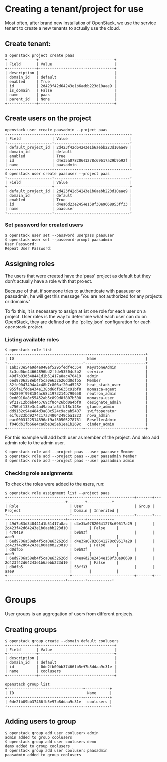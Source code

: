 # Creating a tenant/project for use

Most often, after brand new installation of OpenStack, we use the service tenant to create a new tenants to actually use the cloud.

## Create tenant:

~~~
$ openstack project create paas
+-------------+----------------------------------+
| Field       | Value                            |
+-------------+----------------------------------+
| description |                                  |
| domain_id   | default                          |
| enabled     | True                             |
| id          | 2d423f42d64243e1b6aebb223d10aae9 |
| is_domain   | False                            |
| name        | paas                             |
| parent_id   | None                             |
+-------------+----------------------------------+
~~~

## Create users on the project

~~~
openstack user create paasadmin --project paas
+--------------------+----------------------------------+
| Field              | Value                            |
+--------------------+----------------------------------+
| default_project_id | 2d423f42d64243e1b6aebb223d10aae9 |
| domain_id          | default                          |
| enabled            | True                             |
| id                 | d4e35a07820641278c69617a29b9b92f |
| name               | paasadmin                        |
+--------------------+----------------------------------+
$ openstack user create paasuser --project paas
+--------------------+----------------------------------+
| Field              | Value                            |
+--------------------+----------------------------------+
| default_project_id | 2d423f42d64243e1b6aebb223d10aae9 |
| domain_id          | default                          |
| enabled            | True                             |
| id                 | d4ea6d23e2454e158f30e9668953ff33 |
| name               | paasuser                         |
+--------------------+----------------------------------+
~~~

### Set password for created users

~~~
$ openstack user set --password userpass paasuser
$ openstack user set --password-prompt paasadmin
User Password:
Repeat User Password:
~~~

## Assigning roles

The users that were created have the 'paas' project as default but they don't actually have a role with that project.

Because of that, if someone tries to authenticate with paasuser or paasadmin, he will get this message 'You are not authorized for any projects or domains.'

To fix this, it is necessary to assign at list one role for each user on a project. User roles is the way to determine what each user can do on OpenStack, they are defined on the 'policy.json' configuration for each openstack project.


### Listing available roles

~~~
$ openstack role list
+----------------------------------+---------------------------+
| ID                               | Name                      |
+----------------------------------+---------------------------+
| 1ab373e54a9d4e048ef5295fedf4c354 | KeystoneAdmin             |
| 3c3cd0be44664896bd2ffde53504c5b2 | service                   |
| 49d7b83d348441d1b51417a8ac470419 | admin                     |
| 6ed9706a58eb4f5ca0e632626dd0dfb5 | Member                    |
| 82fc9047494a4c48b7c806af20ad5232 | heat_stack_user           |
| 955fa1fdda434e138bd6df6635c91bf8 | monasca-agent             |
| 9b2899f998184ac68c1973214b790658 | neutron_admin             |
| 9ed0916a8c55452ab5c899d8f807b508 | monasca-user              |
| 9f21712bdeb445769cf8c426bd0a4bf0 | designate_admin           |
| c756bf133e3c4ad9abafa54fb18c148e | glance_admin              |
| dd9132c94e484d3a88c524c9acab5407 | swiftoperator             |
| e1f6323bd9274c17a34804249cba1223 | nova_admin                |
| eac0003122514896af9af30505278761 | ResellerAdmin             |
| f046db1fb66e4ca6be3e5eb1ea1b269c | cinder_admin              |
+----------------------------------+---------------------------+
~~~

For this example will add both user as member of the project. And also add admin role to the admin user.

~~~
$ openstack role add --project paas --user paasuser Member
$ openstack role add --project paas --user paasadmin Member
$ openstack role add --project paas --user paasadmin admin
~~~

### Checking role assignments

To check the roles were added to the users, run:

~~~
$ openstack role assignment list --project paas
+----------------------------+----------------------------+-------+------------------------------+--------+-----------+
| Role                       | User                       | Group | Project                      | Domain | Inherited |
+----------------------------+----------------------------+-------+------------------------------+--------+-----------+
| 49d7b83d348441d1b51417a8ac | d4e35a07820641278c69617a29 |       | 2d423f42d64243e1b6aebb223d10 |        | False     |
| 470419                     | b9b92f                     |       | aae9                         |        |           |
| 6ed9706a58eb4f5ca0e632626d | d4e35a07820641278c69617a29 |       | 2d423f42d64243e1b6aebb223d10 |        | False     |
| d0dfb5                     | b9b92f                     |       | aae9                         |        |           |
| 6ed9706a58eb4f5ca0e632626d | d4ea6d23e2454e158f30e96689 |       | 2d423f42d64243e1b6aebb223d10 |        | False     |
| d0dfb5                     | 53ff33                     |       | aae9                         |        |           |
+----------------------------+----------------------------+-------+------------------------------+--------+-----------+
~~~

# Groups

User groups is an aggregation of users from different projects.

## Creating groups
~~~
$ openstack group create --domain default coolusers
+-------------+----------------------------------+
| Field       | Value                            |
+-------------+----------------------------------+
| description |                                  |
| domain_id   | default                          |
| id          | 0de2fb09bb37466fb5e97b8ddaa9c31e |
| name        | coolusers                        |
+-------------+----------------------------------+
~~~
~~~
openstack group list
+----------------------------------+-----------+
| ID                               | Name      |
+----------------------------------+-----------+
| 0de2fb09bb37466fb5e97b8ddaa9c31e | coolusers |
+----------------------------------+-----------+
~~~

## Adding users to group
~~~
$ openstack group add user coolusers admin
admin added to group coolusers
$ openstack group add user coolusers demo 
demo added to group coolusers
$ openstack group add user coolusers paasadmin
paasadmin added to group coolusers
~~~


